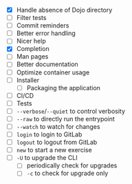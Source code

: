 - [x] Handle absence of Dojo directory
- [ ] Filter tests
- [ ] Commit reminders
- [ ] Better error handling
- [ ] Nicer help
- [x] Completion
- [ ] Man pages
- [ ] Better documentation
- [ ] Optimize container usage
- [ ] Installer
    - [ ] Packaging the application
- [ ] CI/CD
- [ ] Tests
- [ ] `--verbose`/`--quiet` to control verbosity
- [ ] `--raw` to directly run the entrypoint
- [ ] `--watch` to watch for changes
- [ ] `login` to login to GitLab
- [ ] `logout` to logout from GitLab
- [ ] `new` to start a new exercise
- [ ] `-U` to upgrade the CLI
    - [ ] periodically check for upgrades
    - [ ] `-c` to check for upgrade only